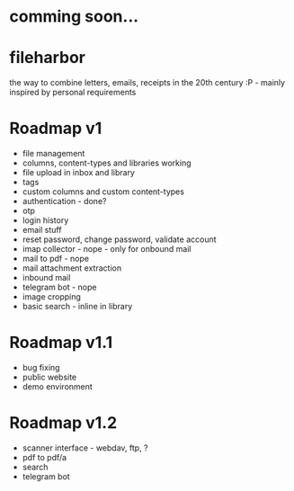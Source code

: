 # comming soon...

# fileharbor
the way to combine letters, emails, receipts in the 20th century :P - mainly inspired by personal requirements

# Roadmap v1
- file management
- columns, content-types and libraries working
- file upload in inbox and library
- tags
- custom columns and custom content-types
- authentication - done?
- otp
- login history
- email stuff
- reset password, change password, validate account
- imap collector - nope - only for onbound mail
- mail to pdf - nope
- mail attachment extraction
- inbound mail
- telegram bot - nope
- image cropping
- basic search - inline in library

# Roadmap v1.1
- bug fixing
- public website
- demo environment

# Roadmap v1.2
- scanner interface - webdav, ftp, ?
- pdf to pdf/a
- search
- telegram bot